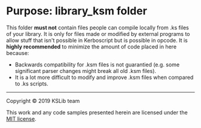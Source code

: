 # Purpose: library_ksm folder
This folder **must not** contain files people can compile locally from .ks files of your library. It is only for files made or modified by external programs to allow stuff that isn't possible in Kerboscript but is possible in opcode. It is **highly recommended** to minimize the amount of code placed in here because:
* Backwards compatibility for .ksm files is not guarantied (e.g. some significant parser changes might break all old .ksm files).
* It is a lot more difficult to modify and improve .ksm files when compared to .ks scripts.

---
Copyright © 2019 KSLib team

This work and any code samples presented herein are licensed under the [MIT license](../LICENSE).